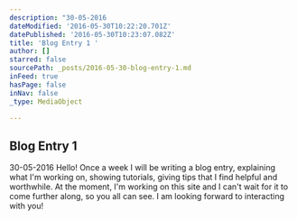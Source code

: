 ```yaml
---
description: "30-05-2016                                                                                                                                  Hello! Once a week I will be writing a blog entry, explaining what I'm working on, showing tutorials, giving tips that I find helpful and worthwhile. At the moment, I'm working on this site and I can't wait for it to come further along, so you all can see. I am looking forward to interacting with you! "
dateModified: '2016-05-30T10:22:20.701Z'
datePublished: '2016-05-30T10:23:07.082Z'
title: 'Blog Entry 1 '
author: []
starred: false
sourcePath: _posts/2016-05-30-blog-entry-1.md
inFeed: true
hasPage: false
inNav: false
_type: MediaObject

---
```

<article style=""><h1>Blog Entry 1 </h1><p>30-05-2016 Hello! Once a week I will be writing a blog entry, explaining what I'm working on, showing tutorials, giving tips that I find helpful and worthwhile. At the moment, I'm working on this site and I can't wait for it to come further along, so you all can see. I am looking forward to interacting with you! </p></article>